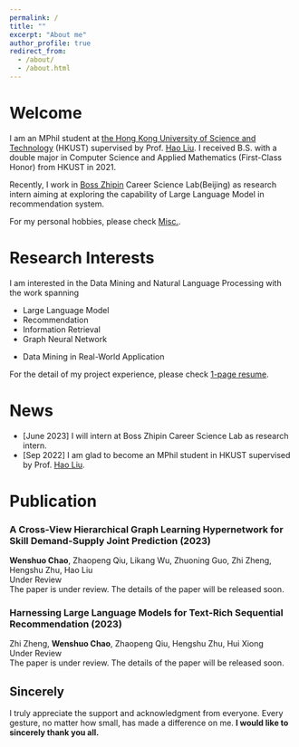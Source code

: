```yaml
---
permalink: /
title: ""
excerpt: "About me"
author_profile: true
redirect_from: 
  - /about/
  - /about.html
---
```


Welcome
======
I am an MPhil student at [the Hong Kong University of Science and Technology](https://hkust.edu.hk/) (HKUST) supervised by Prof. [Hao Liu](https://raymondhliu.github.io/). I received B.S. with a double major in Computer Science and Applied Mathematics (First-Class Honor) from HKUST in 2021.

Recently, I work in [Boss Zhipin](https://ir.zhipin.com/) Career Science Lab(Beijing) as research intern aiming at exploring the capability of Large Language Model in recommendation system. 

For my personal hobbies, please check [Misc.](/miscellaneous).

Research Interests
======
I am interested in the Data Mining and Natural Language Processing with the work spanning
* Large Language Model
* Recommendation
* Information Retrieval
* Graph Neural Network
<!-- * Multivariate Time Series Forecasting -->
* Data Mining in Real-World Application

For the detail of my project experience, please check [1-page resume](https://drive.google.com/file/d/1lPM4-1jmYeEr1scexEjgNr2m6uhtUrrr/view?usp=sharing).

News
======
* [June 2023] I will intern at Boss Zhipin Career Science Lab as research intern.
* [Sep 2022] I am glad to become an MPhil student in HKUST supervised by Prof. [Hao Liu](https://raymondhliu.github.io/).

Publication
======
### A Cross-View Hierarchical Graph Learning Hypernetwork for Skill Demand-Supply Joint Prediction (2023)
**Wenshuo Chao**, Zhaopeng Qiu, Likang Wu, Zhuoning Guo, Zhi Zheng, Hengshu Zhu, Hao Liu \
Under Review \
The paper is under review. The details of the paper will be released soon.

### Harnessing Large Language Models for Text-Rich Sequential Recommendation (2023)
Zhi Zheng, **Wenshuo Chao**, Zhaopeng Qiu, Hengshu Zhu, Hui Xiong \
Under Review \
The paper is under review. The details of the paper will be released soon.



Sincerely
------
I truly appreciate the support and acknowledgment from everyone. Every gesture, no matter how small, has made a difference on me. __I would like to sincerely thank you all.__


<script type="text/javascript" id="clustrmaps" src="//clustrmaps.com/map_v2.js?d=2dOzmRRZAAH2rcybX1S2vfOf8newNhoYUwdlrkM7y00&cl=ffffff&w=a"></script>
